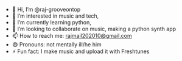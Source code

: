 - 👋 Hi, I’m @raj-grooveontop
- 👀 I’m interested in music and tech,
- 🌱 I’m currently learning python,
- 💞️ I’m looking to collaborate on music, making a python synth app
- 📫 How to reach me: rajmail202010@gmail.com
- 😄 Pronouns: not mentally ill/he him
- ⚡ Fun fact: I make music and upload it with Freshtunes

<!---
raj-grooveontop/raj-grooveontop is a ✨ special ✨ repository because its `README.md` (this file) appears on your GitHub profile.
You can click the Preview link to take a look at your changes.
--->
